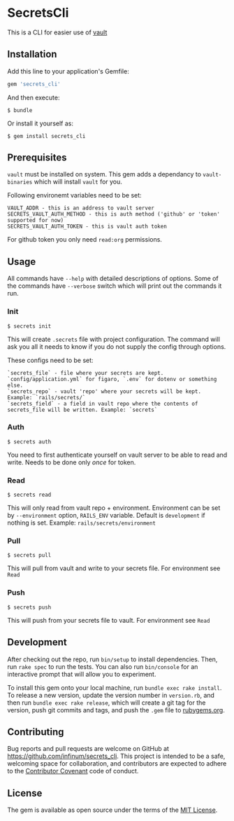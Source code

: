 # SecretsCli

This is a CLI for easier use of [vault](https://www.vaultproject.io/)

## Installation

Add this line to your application's Gemfile:

```ruby
gem 'secrets_cli'
```

And then execute:

    $ bundle

Or install it yourself as:

    $ gem install secrets_cli

## Prerequisites

`vault` must be installed on system. This gem adds a dependancy to `vault-binaries` which will install `vault` for you.

Following environemt variables need to be set:

    VAULT_ADDR - this is an address to vault server
    SECRETS_VAULT_AUTH_METHOD - this is auth method ('github' or 'token' supported for now)
    SECRETS_VAULT_AUTH_TOKEN - this is vault auth token

For github token you only need `read:org` permissions.

## Usage

All commands have `--help` with detailed descriptions of options.
Some of the commands have `--verbose` switch which will print out the commands it run.

### Init

    $ secrets init

This will create `.secrets` file with project configuration. The command will ask you all it needs to know if you do not
supply the config through options.

These configs need to be set:

    `secrets_file` - file where your secrets are kept. `config/application.yml` for figaro, `.env` for dotenv or something else.
    `secrets_repo` - vault 'repo' where your secrets will be kept. Example: `rails/secrets/`
    `secrets_field` - a field in vault repo where the contents of secrets_file will be written. Example: `secrets`

### Auth

    $ secrets auth

You need to first authenticate yourself on vault server to be able to read and write.
Needs to be done only _once_ for token.

### Read

    $ secrets read

This will only read from vault repo + environment. Environment can be set by `--environment` option, `RAILS_ENV` variable.
Default is `development` if nothing is set. Example: `rails/secrets/environment`

### Pull

    $ secrets pull

This will pull from vault and write to your secrets file. For environment see `Read`

### Push

    $ secrets push

This will push from your secrets file to vault. For environment see `Read`

## Development

After checking out the repo, run `bin/setup` to install dependencies. Then, run `rake spec` to run the tests. You can also run `bin/console` for an interactive prompt that will allow you to experiment.

To install this gem onto your local machine, run `bundle exec rake install`. To release a new version, update the version number in `version.rb`, and then run `bundle exec rake release`, which will create a git tag for the version, push git commits and tags, and push the `.gem` file to [rubygems.org](https://rubygems.org).

## Contributing

Bug reports and pull requests are welcome on GitHub at https://github.com/infinum/secrets_cli. This project is intended to be a safe, welcoming space for collaboration, and contributors are expected to adhere to the [Contributor Covenant](contributor-covenant.org) code of conduct.


## License

The gem is available as open source under the terms of the [MIT License](http://opensource.org/licenses/MIT).

